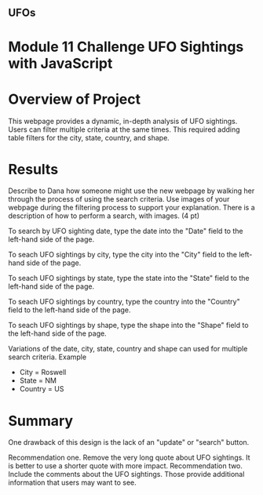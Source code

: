 ## UFOs
# Module 11 Challenge UFO Sightings with JavaScript

# Overview of Project
This webpage provides a dynamic, in-depth analysis of UFO sightings. Users can filter multiple criteria at the same times. This required adding table filters for the city, state, country, and shape. 

# Results
Describe to Dana how someone might use the new webpage by walking her through the process of using the search criteria. Use images of your webpage during the filtering process to support your explanation.
There is a description of how to perform a search, with images. (4 pt)

To search by UFO sighting date, type the date into the "Date" field to the left-hand side of the page. 

To seach UFO sightings by city, type the city into the "City" field to the left-hand side of the page.

To seach UFO sightings by state, type the state into the "State" field to the left-hand side of the page.

To seach UFO sightings by country, type the country into the "Country" field to the left-hand side of the page.

To seach UFO sightings by shape, type the shape into the "Shape" field to the left-hand side of the page.

Variations of the date, city, state, country and shape can used for multiple search criteria. 
Example 
* City = Roswell
* State = NM
* Country = US


# Summary
One drawback of this design is the lack of an "update" or "search" button. 

Recommendation one. Remove the very long quote about UFO sightings. It is better to use a shorter quote with more impact.
Recommendation two. Include the comments about the UFO sightings. Those provide additional information that users may want to see. 